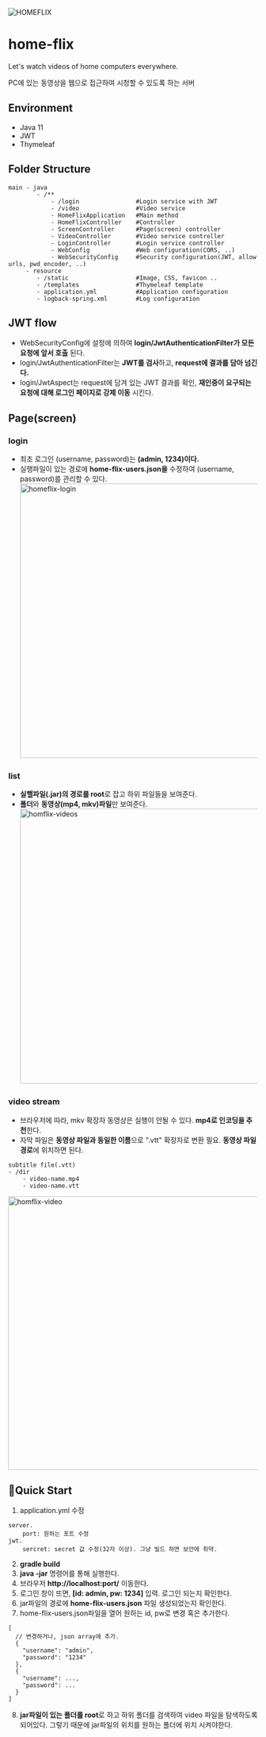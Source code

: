 ![HOMEFLIX](https://user-images.githubusercontent.com/51566869/210201171-55c8770c-4348-49de-9c7c-b14ece64f9f9.png)

# home-flix

Let's watch videos of home computers everywhere.

PC에 있는 동영상을 웹으로 접근하여 시청할 수 있도록 하는 서버

## Environment 

- Java 11
- JWT
- Thymeleaf

## Folder Structure

```
main - java
        - /**
            - /login                #Login service with JWT
            - /video                #Video service
            - HomeFlixApplication   #Main method
            - HomeFlixController    #Controller
            - ScreenController      #Page(screen) controller
            - VideoController       #Video service controller
            - LoginController       #Login service controller
            - WebConfig             #Web configuration(CORS, ..)
            - WebSecurityConfig     #Security configuration(JWT, allow urls, pwd encoder, ..)
     - resource
        - /static                   #Image, CSS, favicon ..
        - /templates                #Thymeleaf template
        - application.yml           #Application configuration
        - logback-spring.xml        #Log configuration
```

## JWT flow

- WebSecurityConfig에 설정에 의하여 **login/JwtAuthenticationFilter가 모든 요청에 앞서 호출** 된다.
- login/JwtAuthenticationFilter는 **JWT를 검사**하고, **request에 결과를 담아 넘긴다.**
- login/JwtAspect는 request에 담겨 있는 JWT 결과를 확인, **재인증이 요구되는 요청에 대해 로그인 페이지로 강제 이동** 시킨다.

## Page(screen)

### login

- 최초 로그인 (username, password)는 **(admin, 1234)이다.**
- 실행파일이 있는 경로에 **home-flix-users.json을** 수정하여 (username, password)를 관리할 수 있다.
  <img width="553" alt="homeflix-login" src="https://user-images.githubusercontent.com/51566869/210688263-5827d558-8f3b-4185-a8cc-c37969327adc.png">

### list

- **실핼파일(.jar)의 경로를 root**로 잡고 하위 파일들을 보여준다.
- **폴더**와 **동영상(mp4, mkv)파일**만 보여준다.
  <img width="554" alt="homflix-videos" src="https://user-images.githubusercontent.com/51566869/210688444-c6c9476d-860e-4a65-be48-9cee9bd885a3.png">

### video stream

- 브라우저에 따라, mkv 확장자 동영상은 실행이 안될 수 있다. **mp4로 인코딩을 추천**한다.
- 자막 파일은 **동영상 파일과 동일한 이름**으로 ".vtt" 확장자로 변환 필요. **동영상 파일 경로**에 위치하면 된다.

```
subtitle file(.vtt)
- /dir
    - video-name.mp4
    - video-name.vtt
```

<img width="551" alt="homflix-video" src="https://user-images.githubusercontent.com/51566869/210688498-35acfb77-de67-4225-9fba-fc8ff2d3cd14.png">

## 🛫Quick Start

1. application.yml 수정

```
server.
    port: 원하는 포트 수정
jwt.
    sercret: secret 값 수정(32자 이상). 그냥 빌드 하면 보안에 취약.  
```  

2. **gradle build**
3. **java -jar** 명령어를 통해 실행한다.
4. 브라우저 **http://localhost:port/** 이동한다.
5. 로그인 창이 뜨면, **[id: admin, pw: 1234]** 입력. 로그인 되는지 확인한다.
6. jar파일의 경로에 **home-flix-users.json** 파일 생성되었는지 확인한다.
7. home-flix-users.json파일을 열어 원하는 id, pw로 변경 혹은 추가한다.

```
[
  // 변경하거나, json array에 추가.
  {
    "username": "admin", 
    "password": "1234"
  },
  {
    "username": ..., 
    "password": ...
  }
]
```

8. **jar파일이 있는 폴더를 root**로 하고 하위 폴더를 검색하여 video 파일을 탐색하도록 되어있다. 그렇기 때문에 jar파일의 위치를 원하는 폴더에 위치 시켜야한다.
